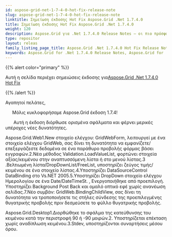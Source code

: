 ```yaml
---
id: aspose-grid-net-1-7-4-0-hot-fix-release-note
slug: aspose-grid-net-1-7-4-0-hot-fix-release-note
linktitle: Σημείωση έκδοσης Hot Fix Aspose.Grid .Net 1.7.4.0
title: Σημείωση έκδοσης Hot Fix Aspose.Grid .Net 1.7.4.0
weight: 120
description: Aspose.Grid για .Net 1.7.4.0 Release Notes – οι πιο πρόσφατες βελτιώσεις, νέες δυνατότητες και επιδιορθώσεις
type: repositor
layout: releas
family_listing_page_title: Aspose.Grid .Net 1.7.4.0 Hot Fix Release Note
keywords: Aspose.Grid for .Net 1.7.4.0 Release Notes, Aspose.Grid for .Net 1.7.4.0 updates and fixe
---
```

{{% alert color="primary" %}} 

 Αυτή η σελίδα περιέχει σημειώσεις έκδοσης για[Aspose.Grid .Net 1.7.4.0 Hot Fix](https://releases.aspose.com/cells/net/new-releases/aspose.grid-.net-1.7.4.0-hot-fix/)

{{% /alert %}} 

 Αγαπητοί πελάτες,

 `   `Μόλις κυκλοφορήσαμε Aspose.Grid έκδοση 1.7.4!

 `   ` Αυτή η έκδοση διόρθωσε ορισμένα σφάλματα και φέρνει μερικές υπέροχες νέες δυνατότητες.

Aspose.Grid.Web1.New στοιχείο ελέγχου: GridWebForm, λειτουργεί με ένα στοιχείο ελέγχου GridWeb, σας δίνει τη δυνατότητα να εμφανίζετε/επεξεργάζεστε δεδομένα σε ένα παράθυρο προβολής φόρμας βάσει εγγραφών.2.Νέα μέθοδος Validation.LoadValueList, φορτώνει στοιχεία αξίας/κειμένου στην αναπτυσσόμενη λίστα ή στο μενού λίστας.3 .Βελτιωμένη λίστα/DropDownList/FreeList, υποστηρίζει ζεύγος τιμής/κειμένου σε ένα στοιχείο λίστας.4.Υποστηρίζει DataSourceControl DataBinding στο Vs.NET 2005.5.Υποστηρίζει DropDown στοιχείο ελέγχου Ημερολογίου σε ένα Date/DateTimeSt. , Ενεργοποιήθηκε από προεπιλογή. Υποστηρίζει Background Post Back και ομαλό οπτικό εφέ χωρίς ανανέωση σελίδας.7.Νέο συμβάν: GridWeb.BindingChildView, σας δίνει τη δυνατότητα να τροποποιήσετε τις στήλες σύνδεσης της προεπιλεγμένης θυγατρικής προβολής πριν δεσμεύσετε το φύλλο θυγατρικής προβολής.

 Aspose.Grid.Desktop1.Διορθώθηκε το σφάλμα της κατεύθυνσης του κειμένου κατά την περιστροφή 90 ή -90 μοιρών.2. Υποστηρίζεται επέκταση χωρίς αναδίπλωση κειμένου.3.Stdev, υποστηρίζονται συναρτήσεις μέσου όρου.


